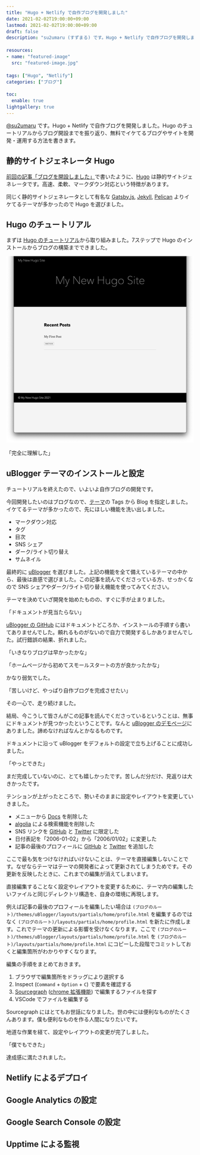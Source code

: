 ```yaml
---
title: "Hugo + Netlify で自作ブログを開発しました"
date: 2021-02-02T19:00:00+09:00
lastmod: 2021-02-02T19:00:00+09:00
draft: false
description: "su2umaru (すずまる) です。Hugo + Netlify で自作ブログを開発しました。Hugo のチュートリアルからブログ開設までを振り返り、無料でイケてるブログやサイトを開発・運用する方法を書きます。"

resources:
- name: "featured-image"
  src: "featured-image.jpg"

tags: ["Hugo", "Netlify"]
categories: ["ブログ"]

toc:
  enable: true
lightgallery: true
---
```


[@su2umaru](https://twitter.com/su2umaru) です。Hugo + Netlify で自作ブログを開発しました。Hugo のチュートリアルからブログ開設までを振り返り、無料でイケてるブログやサイトを開発・運用する方法を書きます。

<!--more-->

## 静的サイトジェネレータ Hugo

[前回の記事「ブログを開設しました」](https://su2umarathon.netlify.app/first-post/)で書いたように、[Hugo](https://gohugo.io/) は静的サイトジェネレータです。高速、柔軟、マークダウン対応という特徴があります。

同じく静的サイトジェネレータとして有名な [Gatsby.js](https://www.gatsbyjs.com/), [Jekyll](http://jekyllrb-ja.github.io/), [Pelican](https://docs.getpelican.com/en/latest/) よりイケてるテーマが多かったので Hugo を選びました。

## Hugo のチュートリアル

まずは [Hugo のチュートリアル](https://gohugo.io/getting-started/quick-start/)から取り組みました。7ステップで Hugo のインストールからブログの構築までできました。

![チュートリアルで構築したブログ](hugo-tutorial.png)

「完全に理解した」

## uBlogger テーマのインストールと設定

チュートリアルを終えたので、いよいよ自作ブログの開発です。

今回開発したいのはブログなので、[テーマ](https://themes.gohugo.io/)の Tags から Blog を指定しました。イケてるテーマが多かったので、先にほしい機能を洗い出しました。

- マークダウン対応
- タグ
- 目次
- SNS シェア
- ダーク/ライト切り替え
- サムネイル

最終的に [uBlogger](https://themes.gohugo.io/ublogger/) を選びました。上記の機能を全て備えているテーマの中から、最後は直感で選びました。この記事を読んでくださっている方、せっかくなので SNS シェアやダーク/ライト切り替え機能を使ってみてください。

テーマを決めていざ開発を始めたものの、すぐに手が止まりました。

「ドキュメントが見当たらない」

[uBlogger の GitHub](https://github.com/uPagge/uBlogger) にはドキュメントどころか、インストールの手順すら書いてありませんでした。頼れるものがないので自力で開発するしかありませんでした。試行錯誤の結果、折れました。

「いきなりブログは早かったかな」

「ホームページから初めてスモールスタートの方が良かったかな」

かなり弱気でした。

「苦しいけど、やっぱり自作ブログを完成させたい」

その一心で、走り続けました。

結局、今こうして皆さんがこの記事を読んでくださっているということは、無事にドキュメントが見つかったということです。なんと [uBlogger のデモページ](https://ublogger.netlify.app/theme-documentation-basics/)にありました。諦めなければなんとかなるものです。

ドキュメントに沿って uBlogger をデフォルトの設定で立ち上げることに成功しました。

「やっとできた」

まだ完成していないのに、とても嬉しかったです。苦しんだ分だけ、見返りは大きかったです。

テンションが上がったところで、勢いそのままに設定やレイアウトを変更していきました。

- メニューから [Docs](https://ublogger.netlify.app/categories/documentation/) を削除した
- [algolia](https://www.algolia.com/) による検索機能を削除した
- SNS リンクを [GitHub](https://github.com/su2umaru) と [Twitter](https://twitter.com/su2umaru) に限定した
- 日付表記を「2006-01-02」から「2006/01/02」に変更した
- 記事の最後のプロフィールに [GitHub](https://github.com/su2umaru) と [Twitter](https://twitter.com/su2umaru) を追加した

ここで最も気をつけなければいけないことは、テーマを直接編集しないことです。なぜならテーマはテーマの開発者によって更新されてしまうためです。その更新を反映したときに、これまでの編集が消えてしまいます。

直接編集することなく設定やレイアウトを変更するために、テーマ内の編集したいファイルと同じディレクトリ構造を、自身の環境に再現します。

例えば記事の最後のプロフィールを編集したい場合は `(ブログのルート)/themes/uBlogger/layouts/partials/home/profile.html` を編集するのではなく `(ブログのルート)/layouts/partials/home/profile.html` を新たに作成します。これでテーマの更新による影響を受けなくなります。ここで `(ブログのルート)/themes/uBlogger/layouts/partials/home/profile.html` を `(ブログのルート)/layouts/partials/home/profile.html` にコピーした段階でコミットしておくと編集箇所がわかりやすくなります。

編集の手順をまとめておきます。

1. ブラウザで編集箇所をドラッグにより選択する
2. Inspect (`Command` + `Option` + `C`) で要素を確認する
3. [Sourcegraph](https://about.sourcegraph.com/) ([chrome 拡張機能](https://chrome.google.com/webstore/detail/sourcegraph/dgjhfomjieaadpoljlnidmbgkdffpack)) で編集するファイルを探す
4. VSCode でファイルを編集する

Sourcegraph にはとてもお世話になりました。世の中には便利なものがたくさんあります。僕も便利なものを作る人間になりたいです。

地道な作業を経て、設定やレイアウトの変更が完了しました。

「僕でもできた」

達成感に満たされました。

## Netlify によるデプロイ

## Google Analytics の設定

## Google Search Console の設定

## Upptime による監視